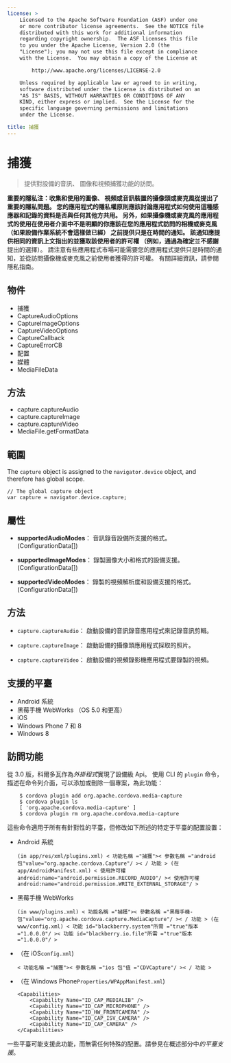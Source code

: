 ```yaml
---
license: >
    Licensed to the Apache Software Foundation (ASF) under one
    or more contributor license agreements.  See the NOTICE file
    distributed with this work for additional information
    regarding copyright ownership.  The ASF licenses this file
    to you under the Apache License, Version 2.0 (the
    "License"); you may not use this file except in compliance
    with the License.  You may obtain a copy of the License at

        http://www.apache.org/licenses/LICENSE-2.0

    Unless required by applicable law or agreed to in writing,
    software distributed under the License is distributed on an
    "AS IS" BASIS, WITHOUT WARRANTIES OR CONDITIONS OF ANY
    KIND, either express or implied.  See the License for the
    specific language governing permissions and limitations
    under the License.

title: 捕獲
---
```


# 捕獲

> 提供對設備的音訊、 圖像和視頻捕獲功能的訪問。

**重要的隱私注：**收集和使用的圖像、 視頻或音訊裝置的攝像頭或麥克風從提出了重要的隱私問題。 您的應用程式的隱私權原則應該討論應用程式如何使用這種感應器和記錄的資料是否與任何其他方共用。 另外，如果攝像機或麥克風的應用程式的使用在使用者介面中不是明顯的你應該在您的應用程式訪問的相機或麥克風 （如果設備作業系統不會這樣做已經） 之前提供只是在時間的通知。 該通知應提供相同的資訊上文指出的並獲取該使用者的許可權 （例如，通過為**確定**並**不感謝**提出的選擇）。 請注意有些應用程式市場可能需要您的應用程式提供只是時間的通知，並從訪問攝像機或麥克風之前使用者獲得的許可權。 有關詳細資訊，請參閱隱私指南。

## 物件

*   捕獲
*   CaptureAudioOptions
*   CaptureImageOptions
*   CaptureVideoOptions
*   CaptureCallback
*   CaptureErrorCB
*   配置
*   媒體
*   MediaFileData

## 方法

*   capture.captureAudio
*   capture.captureImage
*   capture.captureVideo
*   MediaFile.getFormatData

## 範圍

The `capture` object is assigned to the `navigator.device` object, and therefore has global scope.

    // The global capture object
    var capture = navigator.device.capture;
    

## 屬性

*   **supportedAudioModes**： 音訊錄音設備所支援的格式。(ConfigurationData[])

*   **supportedImageModes**： 錄製圖像大小和格式的設備支援。(ConfigurationData[])

*   **supportedVideoModes**： 錄製的視頻解析度和設備支援的格式。(ConfigurationData[])

## 方法

*   `capture.captureAudio`： 啟動設備的音訊錄音應用程式來記錄音訊剪輯。

*   `capture.captureImage`： 啟動設備的攝像頭應用程式採取的照片。

*   `capture.captureVideo`： 啟動設備的視頻錄影機應用程式要錄製的視頻。

## 支援的平臺

*   Android 系統
*   黑莓手機 WebWorks （OS 5.0 和更高）
*   iOS
*   Windows Phone 7 和 8
*   Windows 8

## 訪問功能

從 3.0 版，科爾多瓦作為*外掛程式*實現了設備級 Api。 使用 CLI 的 `plugin` 命令，描述在命令列介面，可以添加或刪除一個專案，為此功能：

        $ cordova plugin add org.apache.cordova.media-capture
        $ cordova plugin ls
        [ 'org.apache.cordova.media-capture' ]
        $ cordova plugin rm org.apache.cordova.media-capture
    

這些命令適用于所有有針對性的平臺，但修改如下所述的特定于平臺的配置設置：

*   Android 系統
    
        (in app/res/xml/plugins.xml) < 功能名稱 ="捕獲">< 參數名稱 ="android 包"value="org.apache.cordova.Capture"/ >< / 功能 > (在 app/AndroidManifest.xml) < 使用許可權 android:name="android.permission.RECORD_AUDIO"/ >< 使用許可權 android:name="android.permission.WRITE_EXTERNAL_STORAGE"/ >
        

*   黑莓手機 WebWorks
    
        (in www/plugins.xml) < 功能名稱 ="捕獲">< 參數名稱 ="黑莓手機-包"value="org.apache.cordova.capture.MediaCapture"/ >< / 功能 > (在 www/config.xml) < 功能 id="blackberry.system"所需 ="true"版本 ="1.0.0.0"/ >< 功能 id="blackberry.io.file"所需 ="true"版本 ="1.0.0.0"/ >
        

*   （在 iOS`config.xml`)
    
        < 功能名稱 ="捕獲">< 參數名稱 ="ios 包"值 ="CDVCapture"/ >< / 功能 >
        

*   （在 Windows Phone`Properties/WPAppManifest.xml`)
    
        <Capabilities>
            <Capability Name="ID_CAP_MEDIALIB" />
            <Capability Name="ID_CAP_MICROPHONE" />
            <Capability Name="ID_HW_FRONTCAMERA" />
            <Capability Name="ID_CAP_ISV_CAMERA" />
            <Capability Name="ID_CAP_CAMERA" />
        </Capabilities>
        

一些平臺可能支援此功能，而無需任何特殊的配置。請參見在概述部分中*的平臺支援*。